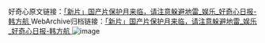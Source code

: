 好奇心原文链接：[「新片」国产片保护月来临，请注意躲避地雷_娱乐_好奇心日报-韩方航 ](https://www.qdaily.com/articles/11279.html)
WebArchive归档链接：[「新片」国产片保护月来临，请注意躲避地雷_娱乐_好奇心日报-韩方航 ](http://web.archive.org/web/20190623164135/https://www.qdaily.com/articles/11279.html)
![image](http://ww3.sinaimg.cn/large/007d5XDply1g3wdtpuqv6j30u06d3qv5)